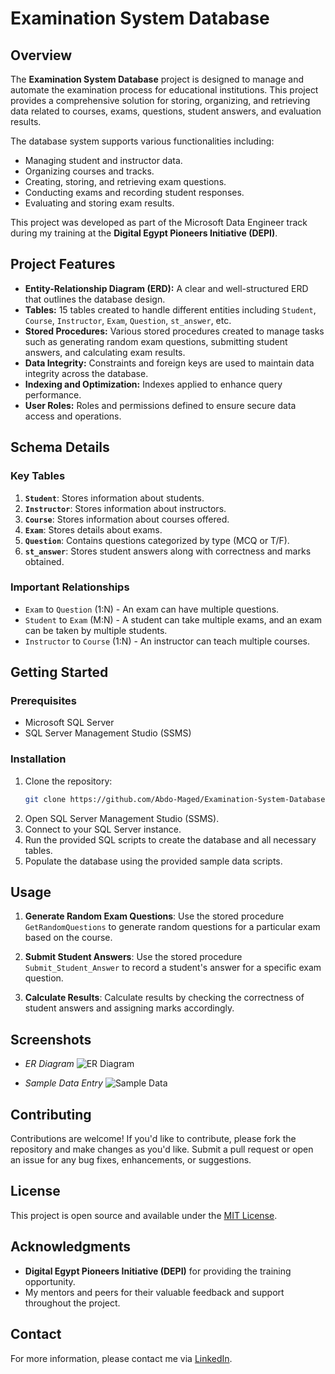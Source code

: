 # Examination System Database

## Overview
The **Examination System Database** project is designed to manage and automate the examination process for educational institutions. This project provides a comprehensive solution for storing, organizing, and retrieving data related to courses, exams, questions, student answers, and evaluation results.

The database system supports various functionalities including:
- Managing student and instructor data.
- Organizing courses and tracks.
- Creating, storing, and retrieving exam questions.
- Conducting exams and recording student responses.
- Evaluating and storing exam results.

This project was developed as part of the Microsoft Data Engineer track during my training at the **Digital Egypt Pioneers Initiative (DEPI)**.

## Project Features
- **Entity-Relationship Diagram (ERD):** A clear and well-structured ERD that outlines the database design.
- **Tables:** 15 tables created to handle different entities including `Student`, `Course`, `Instructor`, `Exam`, `Question`, `st_answer`, etc.
- **Stored Procedures:** Various stored procedures created to manage tasks such as generating random exam questions, submitting student answers, and calculating exam results.
- **Data Integrity:** Constraints and foreign keys are used to maintain data integrity across the database.
- **Indexing and Optimization:** Indexes applied to enhance query performance.
- **User Roles:** Roles and permissions defined to ensure secure data access and operations.

## Schema Details
### Key Tables
1. **`Student`**: Stores information about students.
2. **`Instructor`**: Stores information about instructors.
3. **`Course`**: Stores information about courses offered.
4. **`Exam`**: Stores details about exams.
5. **`Question`**: Contains questions categorized by type (MCQ or T/F).
6. **`st_answer`**: Stores student answers along with correctness and marks obtained.

### Important Relationships
- `Exam` to `Question` (1:N) - An exam can have multiple questions.
- `Student` to `Exam` (M:N) - A student can take multiple exams, and an exam can be taken by multiple students.
- `Instructor` to `Course` (1:N) - An instructor can teach multiple courses.

## Getting Started
### Prerequisites
- Microsoft SQL Server
- SQL Server Management Studio (SSMS)

### Installation
1. Clone the repository:
    ```bash
    git clone https://github.com/Abdo-Maged/Examination-System-Database.git
    ```
2. Open SQL Server Management Studio (SSMS).
3. Connect to your SQL Server instance.
4. Run the provided SQL scripts to create the database and all necessary tables.
5. Populate the database using the provided sample data scripts.

## Usage
1. **Generate Random Exam Questions**:
   Use the stored procedure `GetRandomQuestions` to generate random questions for a particular exam based on the course.

2. **Submit Student Answers**:
   Use the stored procedure `Submit_Student_Answer` to record a student's answer for a specific exam question.

3. **Calculate Results**:
   Calculate results by checking the correctness of student answers and assigning marks accordingly.

## Screenshots
- *ER Diagram*
  ![ER Diagram](images/er_diagram.png)

- *Sample Data Entry*
  ![Sample Data](images/sample_data_entry.png)

## Contributing
Contributions are welcome! If you'd like to contribute, please fork the repository and make changes as you'd like. Submit a pull request or open an issue for any bug fixes, enhancements, or suggestions.

## License
This project is open source and available under the [MIT License](LICENSE).

## Acknowledgments
- **Digital Egypt Pioneers Initiative (DEPI)** for providing the training opportunity.
- My mentors and peers for their valuable feedback and support throughout the project.

## Contact
For more information, please contact me via [LinkedIn](https://www.linkedin.com/in/abdo-maged).

